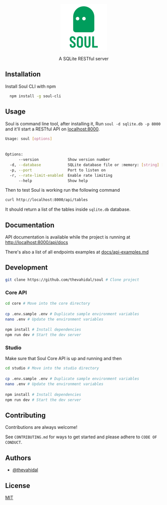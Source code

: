 <p align="center">
    <img src='docs/logo.png' height='150px' style="">
    <p align="center">
        A SQLite RESTful server 
    </p>
</p>


## Installation
Install Soul CLI with npm

```bash
  npm install -g soul-cli
```
    
## Usage
Soul is command line tool, after installing it,
Run ```soul -d sqlite.db -p 8000``` and it'll start a RESTful API on [localhost:8000](http://localhost:8000).
```bash
Usage: soul [options]


Options:
      --version             Show version number                        [boolean]
  -d, --database            SQLite database file or :memory: [string] [required]
  -p, --port                Port to listen on                           [number]
  -r, --rate-limit-enabled  Enable rate limiting                       [boolean]
      --help                Show help                                  [boolean]

```

Then to test Soul is working run the following command
```bash
curl http://localhost:8000/api/tables
```
It should return a list of the tables inside `sqlite.db` database.

## Documentation

API documentation is available while the project is running at [http://localhost:8000/api/docs](http://localhost:8000/api/docs)

There's also a list of all endpoints examples at [docs/api-examples.md](docs/api-examples.md)
## Development

```bash
git clone https://github.com/thevahidal/soul # Clone project
```

### Core API
```bash
cd core # Move into the core directory

cp .env.sample .env # Duplicate sample environment variables
nano .env # Update the environment variables

npm install # Install dependencies
npm run dev # Start the dev server
```

### Studio
Make sure that Soul Core API is up and running and then
```bash
cd studio # Move into the studio directory

cp .env.sample .env # Duplicate sample environment variables
nano .env # Update the environment variables

npm install # Install dependencies
npm run dev # Start the dev server
```

## Contributing

Contributions are always welcome!

See `CONTRIBUTING.md` for ways to get started and please adhere to `CODE OF CONDUCT`.


## Authors

- [@thevahidal](https://www.github.com/thevahidal)


## License

[MIT](https://choosealicense.com/licenses/mit/)

